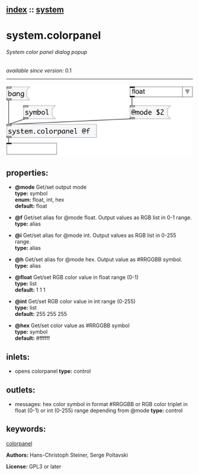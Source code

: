 [index](index.html) :: [system](category_system.html)
---

# system.colorpanel

###### System color panel dialog popup

*available since version:* 0.1

---




[![example](../examples/img/system.colorpanel.jpg)](../examples/pd/system.colorpanel.pd)







## properties:

* **@mode** 
Get/set output mode<br>
__type:__ symbol<br>
__enum:__ float, int, hex<br>
__default:__ float<br>

* **@f** 
Get/set alias for @mode float. Output values as RGB list in 0-1 range.<br>
__type:__ alias<br>

* **@i** 
Get/set alias for @mode int. Output values as RGB list in 0-255 range.<br>
__type:__ alias<br>

* **@h** 
Get/set alias for @mode hex. Output value as #RRGGBB symbol.<br>
__type:__ alias<br>

* **@float** 
Get/set RGB color value in float range (0-1)<br>
__type:__ list<br>
__default:__ 1 1 1<br>

* **@int** 
Get/set RGB color value in int range (0-255)<br>
__type:__ list<br>
__default:__ 255 255 255<br>

* **@hex** 
Get/set color value as #RRGGBB symbol<br>
__type:__ symbol<br>
__default:__ #ffffff<br>



## inlets:

* opens colorpanel 
__type:__ control<br>



## outlets:

* messages: hex color symbol in format #RRGGBB or RGB color triplet in float
            (0-1) or int (0-255) range depending from @mode
__type:__ control<br>



## keywords:

[colorpanel](keywords/colorpanel.html)






**Authors:** Hans-Christoph Steiner, Serge Poltavski




**License:** GPL3 or later





